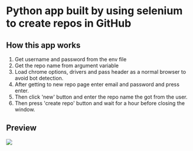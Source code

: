 # Python app built by using selenium to create repos in GitHub

<h2>How this app works</h2>
<ol>
  <li>Get username and password from the env file</li>
  <li>Get the repo name from argument variable</li>
  <li>Load chrome options, drivers and pass header as a normal browser to avoid bot detection.</li>
  <li>After getting to new repo page enter email and password and press enter.</li>
  <li>Then click 'new' button and enter the repo name the got from the user.</li>
  <li>Then press 'create repo' button and wait for a hour before closing the window.</li>
</ol>

<h2>Preview</h2>
<img src="https://user-images.githubusercontent.com/91461938/191670471-90e9ef8a-e0c2-434d-af81-702d8fa1a54b.gif">
